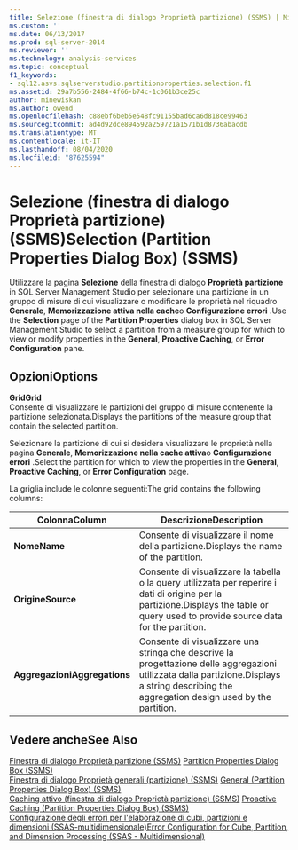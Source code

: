 ```yaml
---
title: Selezione (finestra di dialogo Proprietà partizione) (SSMS) | Microsoft Docs
ms.custom: ''
ms.date: 06/13/2017
ms.prod: sql-server-2014
ms.reviewer: ''
ms.technology: analysis-services
ms.topic: conceptual
f1_keywords:
- sql12.asvs.sqlserverstudio.partitionproperties.selection.f1
ms.assetid: 29a7b556-2484-4f66-b74c-1c061b3ce25c
author: minewiskan
ms.author: owend
ms.openlocfilehash: c88ebf6beb5e548fc91155bad6ca6d818ce99463
ms.sourcegitcommit: ad4d92dce894592a259721a1571b1d8736abacdb
ms.translationtype: MT
ms.contentlocale: it-IT
ms.lasthandoff: 08/04/2020
ms.locfileid: "87625594"
---
```

# <a name="selection-partition-properties-dialog-box-ssms"></a><span data-ttu-id="fc2e4-102">Selezione (finestra di dialogo Proprietà partizione) (SSMS)</span><span class="sxs-lookup"><span data-stu-id="fc2e4-102">Selection (Partition Properties Dialog Box) (SSMS)</span></span>
  <span data-ttu-id="fc2e4-103">Utilizzare la pagina **Selezione** della finestra di dialogo **Proprietà partizione** in SQL Server Management Studio per selezionare una partizione in un gruppo di misure di cui visualizzare o modificare le proprietà nel riquadro **Generale**, **Memorizzazione attiva nella cache**o **Configurazione errori** .</span><span class="sxs-lookup"><span data-stu-id="fc2e4-103">Use the **Selection** page of the **Partition Properties** dialog box in SQL Server Management Studio to select a partition from a measure group for which to view or modify properties in the **General**, **Proactive Caching**, or **Error Configuration** pane.</span></span>  
  
## <a name="options"></a><span data-ttu-id="fc2e4-104">Opzioni</span><span class="sxs-lookup"><span data-stu-id="fc2e4-104">Options</span></span>  
 <span data-ttu-id="fc2e4-105">**Grid**</span><span class="sxs-lookup"><span data-stu-id="fc2e4-105">**Grid**</span></span>  
 <span data-ttu-id="fc2e4-106">Consente di visualizzare le partizioni del gruppo di misure contenente la partizione selezionata.</span><span class="sxs-lookup"><span data-stu-id="fc2e4-106">Displays the partitions of the measure group that contain the selected partition.</span></span>  
  
 <span data-ttu-id="fc2e4-107">Selezionare la partizione di cui si desidera visualizzare le proprietà nella pagina **Generale**, **Memorizzazione nella cache attiva**o **Configurazione errori** .</span><span class="sxs-lookup"><span data-stu-id="fc2e4-107">Select the partition for which to view the properties in the **General**, **Proactive Caching**, or **Error Configuration** page.</span></span>  
  
 <span data-ttu-id="fc2e4-108">La griglia include le colonne seguenti:</span><span class="sxs-lookup"><span data-stu-id="fc2e4-108">The grid contains the following columns:</span></span>  
  
|<span data-ttu-id="fc2e4-109">Colonna</span><span class="sxs-lookup"><span data-stu-id="fc2e4-109">Column</span></span>|<span data-ttu-id="fc2e4-110">Descrizione</span><span class="sxs-lookup"><span data-stu-id="fc2e4-110">Description</span></span>|  
|------------|-----------------|  
|<span data-ttu-id="fc2e4-111">**Nome**</span><span class="sxs-lookup"><span data-stu-id="fc2e4-111">**Name**</span></span>|<span data-ttu-id="fc2e4-112">Consente di visualizzare il nome della partizione.</span><span class="sxs-lookup"><span data-stu-id="fc2e4-112">Displays the name of the partition.</span></span>|  
|<span data-ttu-id="fc2e4-113">**Origine**</span><span class="sxs-lookup"><span data-stu-id="fc2e4-113">**Source**</span></span>|<span data-ttu-id="fc2e4-114">Consente di visualizzare la tabella o la query utilizzata per reperire i dati di origine per la partizione.</span><span class="sxs-lookup"><span data-stu-id="fc2e4-114">Displays the table or query used to provide source data for the partition.</span></span>|  
|<span data-ttu-id="fc2e4-115">**Aggregazioni**</span><span class="sxs-lookup"><span data-stu-id="fc2e4-115">**Aggregations**</span></span>|<span data-ttu-id="fc2e4-116">Consente di visualizzare una stringa che descrive la progettazione delle aggregazioni utilizzata dalla partizione.</span><span class="sxs-lookup"><span data-stu-id="fc2e4-116">Displays a string describing the aggregation design used by the partition.</span></span>|  
  
## <a name="see-also"></a><span data-ttu-id="fc2e4-117">Vedere anche</span><span class="sxs-lookup"><span data-stu-id="fc2e4-117">See Also</span></span>  
 <span data-ttu-id="fc2e4-118">[Finestra di dialogo Proprietà partizione &#40;SSMS&#41;](partition-properties-dialog-box-ssms.md) </span><span class="sxs-lookup"><span data-stu-id="fc2e4-118">[Partition Properties Dialog Box &#40;SSMS&#41;](partition-properties-dialog-box-ssms.md) </span></span>  
 <span data-ttu-id="fc2e4-119">[Finestra di dialogo Proprietà generali &#40;partizione&#41; &#40;SSMS&#41;](general-partition-properties-dialog-box-ssms.md) </span><span class="sxs-lookup"><span data-stu-id="fc2e4-119">[General &#40;Partition Properties Dialog Box&#41; &#40;SSMS&#41;](general-partition-properties-dialog-box-ssms.md) </span></span>  
 <span data-ttu-id="fc2e4-120">[Caching attivo &#40;finestra di dialogo Proprietà partizione&#41; &#40;SSMS&#41;](proactive-caching-partition-properties-dialog-box-ssms.md) </span><span class="sxs-lookup"><span data-stu-id="fc2e4-120">[Proactive Caching &#40;Partition Properties Dialog Box&#41; &#40;SSMS&#41;](proactive-caching-partition-properties-dialog-box-ssms.md) </span></span>  
 [<span data-ttu-id="fc2e4-121">Configurazione degli errori per l'elaborazione di cubi, partizioni e dimensioni &#40;SSAS-multidimensionale&#41;</span><span class="sxs-lookup"><span data-stu-id="fc2e4-121">Error Configuration for Cube, Partition, and Dimension Processing &#40;SSAS - Multidimensional&#41;</span></span>](multidimensional-models/error-configuration-for-cube-partition-and-dimension-processing.md)  
  
  
